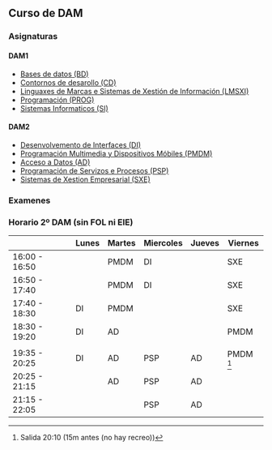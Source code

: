 ## Curso de DAM

### Asignaturas

#### DAM1
- [Bases de datos (BD)](DAM1/Bases%20de%20datos)
- [Contornos de desarollo (CD)](DAM1/Contornos%20de%20desarollo)
- [Linguaxes de Marcas e Sistemas de Xestión de Información (LMSXI)](DAM1/Lenguaje%20de%20marcas)
- [Programación (PROG)](DAM1/Programacion)
- [Sistemas Informaticos (SI)](DAM1/SI%20(MME))

#### DAM2
- [Desenvolvemento de Interfaces (DI)](DAM2/DI)
- [Programación Multimedia y Dispositivos Móbiles (PMDM)](DAM2/PMDM)
- [Acceso a Datos (AD)](DAM2/AD)
- [Programación de Servizos e Procesos (PSP)](DAM2/PSP)
- [Sistemas de Xestion Empresarial (SXE)](DAM2/SXE)

### Examenes


### Horario 2º DAM (sin FOL ni EIE)
  
|  | Lunes | Martes | Miercoles | Jueves | Viernes |
| --- | --- | --- | --- | --- | --- |
| 16:00 - 16:50 |  | PMDM | DI |  | SXE |
| 16:50 - 17:40 |  | PMDM | DI |  | SXE |
| 17:40 - 18:30 | DI | PMDM |  |  | SXE |
| 18:30 - 19:20 | DI | AD |  |  | PMDM |
|  |  |  |  |  |  |
| 19:35 - 20:25 | DI | AD | PSP | AD | PMDM [^1] |
| 20:25 - 21:15 |  | AD | PSP | AD |  |
| 21:15 - 22:05 |  |  | PSP | AD |  |

[^1]: Salida 20:10 (15m antes (no hay recreo))
